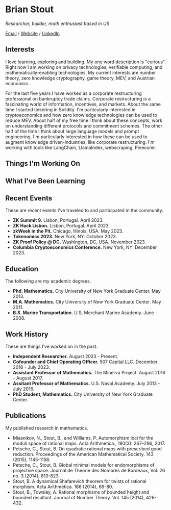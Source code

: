 # Brian Stout

_Researcher, builder, math enthusiast based in US_ <br>

[Email](mailto:bjstout@proton.me) / [Website](https://bstout1.github.io) / [LinkedIn](https://www.linkedin.com/in/brian-stout-5b68b4114/)

## Interests

I love learning, exploring and building. My one word description is "curious". Right now I am working on privacy technologies, verifiable computing, and mathematically-enabling technologies. My current interests are number theory, zero knowledge cryptography, game theory, MEV, and Austrian economics.

For the last five years I have worked as a corporate restructuring professional on bankruptcy trade claims. Corporate restructuring is a fascinating world of information, incentives, and markets. About the same time I started tinkering in Solidity. I'm particularly interested in cryptoeconomics and how zero knowledge technologies can be used to reduce MEV. About half of my free time I think about these concepts, work on understanding different protocols and commitment schemes. The other half of the time I think about large language models and prompt engineering. I'm particularly interested in how these can be used to augment knowledge driven-industries, like corporate restructuring. I'm working with tools like LangChain, LlamaIndex, webscraping, Pinecone.

## Things I'm Working On

## What I've Been Learning

## Recent Events
These are recent events I've traveled to and participated in the community.
- **ZK Summit 9.** Lisbon, Portugal. April 2023.
- **ZK Hack Lisbon.** Lisbon, Portugal. April 2023.
- **zkWeek in the Pit.** Chicago, Illinois, USA. May 2023.
- **Tokenomics 2023.** New York, NY. October 2023.
- **ZK Proof Policy @ DC.** Washington, DC, USA. November 2023.
- **Columbia Cryptoeconomics Conference.** New York, NY. December 2023.

## Education
The following are my academic degrees.
- **Phd. Mathematics.** City University of New York Graduate Center. May 2013.
- **M.A. Mathematics.** City University of New York Graduate Center. May 2011.
- **B.S. Marine Transportation.** U.S. Merchant Marine Academy. June 2008.

## Work History
These are things I've worked on in the past.
- **Independent Researcher.** August 2023 - Present.
- **Cofounder and Chief Operating Officer.** 507 Capital LLC. December 2018 - July 2023.
- **Assistant Professor of Mathematics.** The Minerva Project. August 2016 - August 2017.
- **Assitant Professor of Mathematics.** U.S. Naval Academy. July 2013 - July 2016.
- **PhD Student, Mathematics.** City University of New York Graduate Center.

## Publications
My published research in mathematics.
- Miasnikov, N., Stout, B., and Williams, P. Automorphism loci for the moduli space of rational maps. Acta Arithmetica., 180(3): 267–296, 2017.
- Petsche, C., Stout, B. On quadratic rational maps with prescribed good reduction. Proceedings of the American Mathematical Society. 143 (2015), 1145-1158.
- Petsche, C., Stout, B. Global minimal models for endomorphisms of projective space. Journal de Theorie des Nombres de Bordeaux, Vol. 26 no. 3 (2014), 813-823.
- Stout, B. A dynamical Shafarevich theorem for twists of rational morphism. Acta Arithmetica. 166 (2014), 69-80.
- Stout, B., Towsley, A. Rational morphisms of bounded height and bounded resultant. Journal of Number Theory. Vol. 145 (2014), 426-432.
